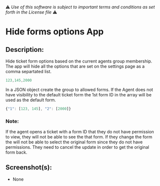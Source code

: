 :warning: *Use of this software is subject to important terms and conditions as set forth in the License file* :warning:

# Hide forms options App

## Description:

Hide ticket form options based on the current agents group membership. The app will hide all the options that are set on the settings page as a comma separtated list. 

``` javascript
123,145,2000
```

In a JSON object create the group to allowed forms. If the Agent does not have visibility to the default ticket form the 1st form ID in the array will be used as the default form. 

``` javascript 
{"1": [123, 145], "2": [2000]}
```

### Note:
If the agent opens a ticket with a form ID that they do not have permission to view, they will not be able to see the that form. If they change the form the will not be able to select the original form since they do not have permissions. They need to cancel the update in order to get the original form back. 

## Screenshot(s):
* None
